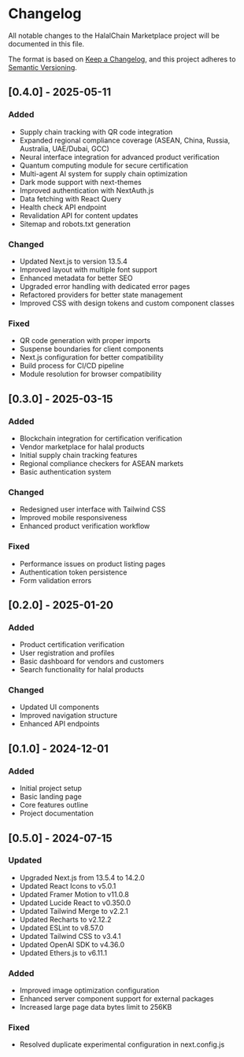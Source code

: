 # Changelog

All notable changes to the HalalChain Marketplace project will be documented in this file.

The format is based on [Keep a Changelog](https://keepachangelog.com/en/1.0.0/),
and this project adheres to [Semantic Versioning](https://semver.org/spec/v2.0.0.html).

## [0.4.0] - 2025-05-11

### Added
- Supply chain tracking with QR code integration
- Expanded regional compliance coverage (ASEAN, China, Russia, Australia, UAE/Dubai, GCC)
- Neural interface integration for advanced product verification
- Quantum computing module for secure certification
- Multi-agent AI system for supply chain optimization
- Dark mode support with next-themes
- Improved authentication with NextAuth.js
- Data fetching with React Query
- Health check API endpoint
- Revalidation API for content updates
- Sitemap and robots.txt generation

### Changed
- Updated Next.js to version 13.5.4
- Improved layout with multiple font support
- Enhanced metadata for better SEO
- Upgraded error handling with dedicated error pages
- Refactored providers for better state management
- Improved CSS with design tokens and custom component classes

### Fixed
- QR code generation with proper imports
- Suspense boundaries for client components
- Next.js configuration for better compatibility
- Build process for CI/CD pipeline
- Module resolution for browser compatibility

## [0.3.0] - 2025-03-15

### Added
- Blockchain integration for certification verification
- Vendor marketplace for halal products
- Initial supply chain tracking features
- Regional compliance checkers for ASEAN markets
- Basic authentication system

### Changed
- Redesigned user interface with Tailwind CSS
- Improved mobile responsiveness
- Enhanced product verification workflow

### Fixed
- Performance issues on product listing pages
- Authentication token persistence
- Form validation errors

## [0.2.0] - 2025-01-20

### Added
- Product certification verification
- User registration and profiles
- Basic dashboard for vendors and customers
- Search functionality for halal products

### Changed
- Updated UI components
- Improved navigation structure
- Enhanced API endpoints

## [0.1.0] - 2024-12-01

### Added
- Initial project setup
- Basic landing page
- Core features outline
- Project documentation

## [0.5.0] - 2024-07-15

### Updated
- Upgraded Next.js from 13.5.4 to 14.2.0
- Updated React Icons to v5.0.1
- Updated Framer Motion to v11.0.8
- Updated Lucide React to v0.350.0
- Updated Tailwind Merge to v2.2.1
- Updated Recharts to v2.12.2
- Updated ESLint to v8.57.0
- Updated Tailwind CSS to v3.4.1
- Updated OpenAI SDK to v4.36.0
- Updated Ethers.js to v6.11.1

### Added
- Improved image optimization configuration
- Enhanced server component support for external packages
- Increased large page data bytes limit to 256KB

### Fixed
- Resolved duplicate experimental configuration in next.config.js
